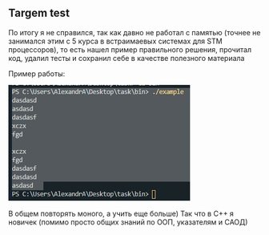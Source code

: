 
## Targem test

По итогу я не справился, так как давно не работал с памятью (точнее не занимался этим с 5 курса в встраимаевых системах для STM процессоров), то есть нашел пример правильного решения, прочитал код, удалил тесты и сохранил себе в качестве полезного материала 

Пример работы:

![alt text](https://github.com/Advencher/stolen/blob/main/task/exmpl.jpg)

В общем повторять моного, а учить еще больше) Так что в C++ я новичек (помимо просто общих знаний по ООП, указателям и САОД)
